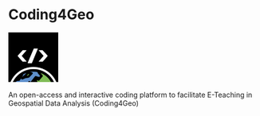 # Coding4Geo
<p><a href="https://sites.google.com/view/coding4geo/"><img src="doc/logos/Coding4geo_Logo_black.png" style="width:100px;"></a></p>


An open-access and interactive coding platform to facilitate E-Teaching in Geospatial Data Analysis (Coding4Geo)
